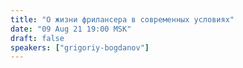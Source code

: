 ```yaml
---
title: "О жизни фрилансера в современных условиях"
date: "09 Aug 21 19:00 MSK"
draft: false
speakers: ["grigoriy-bogdanov"]
---
```


